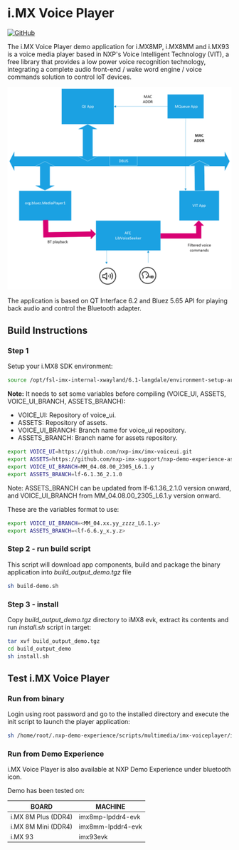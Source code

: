 # i.MX Voice Player

[![GitHub](https://img.shields.io/github/license/nxp-imx-support/imx-voiceplayer%20)](./LICENSE)

The i.MX Voice Player demo application for i.MX8MP, i.MX8MM and i.MX93 is a voice media player based in NXP's Voice
Intelligent Technology (VIT), a free library that provides a low power voice recognition technology, integrating a
complete audio front-end / wake word engine / voice commands solution to control IoT devices.

![alt text for screen readers](app/rsc/VITMediaplayer.png "i.MX Voice Player")

The application is based on QT Interface 6.2 and Bluez 5.65 API for playing back audio and control the Bluetooth
adapter.

## Build Instructions

### Step 1

Setup your i.MX8 SDK environment:

```bash
source /opt/fsl-imx-internal-xwayland/6.1-langdale/environment-setup-armv8a-poky-linux
```

**Note:** It needs to set some variables before compiling (VOICE_UI, ASSETS, VOICE_UI_BRANCH, ASSETS_BRANCH):

* VOICE_UI: Repository of voice_ui.
* ASSETS: Repository of assets.
* VOICE_UI_BRANCH: Branch name for voice_ui repository.
* ASSETS_BRANCH: Branch name for assets repository.

```bash
export VOICE_UI=https://github.com/nxp-imx/imx-voiceui.git
export ASSETS=https://github.com/nxp-imx-support/nxp-demo-experience-assets.git
export VOICE_UI_BRANCH=MM_04.08.00_2305_L6.1.y
export ASSETS_BRANCH=lf-6.1.36_2.1.0
```

Note: ASSETS_BRANCH can be updated from lf-6.1.36_2.1.0 version onward, and VOICE_UI_BRANCH from MM_04.08.00_2305_L6.1.y version onward.

These are the variables format to use:
```bash
export VOICE_UI_BRANCH=<MM_04.xx.yy_zzzz_L6.1.y>
export ASSETS_BRANCH=<lf-6.6.y_x.y.z>
```

### Step 2 - run build script

This script will download app components, build and package the binary application into *build_output_demo.tgz* file

```bash
sh build-demo.sh
```

### Step 3 - install

Copy *build_output_demo.tgz* directory to iMX8 evk, extract its contents and run *install.sh* script in target:

```bash
tar xvf build_output_demo.tgz
cd build_output_demo
sh install.sh
```

## Test i.MX Voice Player

### Run from binary

Login using root password and go to the installed directory and execute the init script to launch the player application:

```bash
sh /home/root/.nxp-demo-experience/scripts/multimedia/imx-voiceplayer/init.sh
```

### Run from Demo Experience

i.MX Voice Player is also available at NXP Demo Experience under bluetooth icon.

Demo has been tested on:

| BOARD               | MACHINE           |
| ------------------- | ----------------- |
| i.MX 8M Plus (DDR4) | imx8mp-lpddr4-evk |
| i.MX 8M Mini (DDR4) | imx8mm-lpddr4-evk |
| i.MX 93             | imx93evk          |
